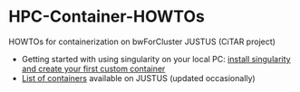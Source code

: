 # HPC-Container-HOWTOs
HOWTOs for containerization on bwForCluster JUSTUS (CiTAR project)

* Getting started with using singularity on your local PC: [install singularity and create your first custom container](../docs/INSTALL.md)
* [List of containers](../docs/CONTAINERLIST.md) available on JUSTUS (updated occasionally)
